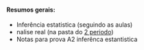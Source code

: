 #### Resumos gerais:

- Inferência estatistica (seguindo as aulas)
- nalise real (na pasta do [2 periodo](https://github.com/wellington36/Resumos_EMAP-FGV/tree/main/2%20periodo))
- Notas para prova A2 inferênca estantistica
